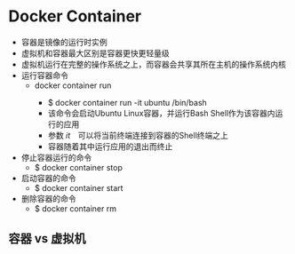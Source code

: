 # Docker Container
- 容器是镜像的运行时实例
- 虚拟机和容器最大区别是容器更快更轻量级
- 虚拟机运行在完整的操作系统之上，而容器会共享其所在主机的操作系统内核
- 运行容器命令
  - docker container run <image> <app>
    - $ docker container run -it ubuntu /bin/bash
    - 该命令会启动Ubuntu Linux容器，并运行Bash Shell作为该容器内运行的应用
    - 参数 *it*　可以将当前终端连接到容器的Shell终端之上
    - 容器随着其中运行应用的退出而终止
- 停止容器运行的命令
  - $ docker container stop
- 启动容器的命令
  - $ docker container start
- 删除容器的命令
  - $ docker container rm
  
## 容器 vs 虚拟机
